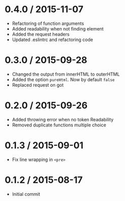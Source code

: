 
0.4.0 / 2015-11-07
==================

 * Refactoring of function arguments
 * Added readability when not finding element
 * Added the request headers
 * Updated .eslintrc and refactoring code

0.3.0 / 2015-09-28
==================

 * Changed the output from innerHTML to outerHTML
 * Added the option `pureHtml`. Now by default `false`
 * Replaced request on got

0.2.0 / 2015-09-26
==================

 * Added throwing error when no token Readability
 * Removed duplicate functions multiple choice

0.1.3 / 2015-09-01
==================

 * Fix line wrapping in `<pre>`

0.1.2 / 2015-08-17
==================

 * Initial commit
